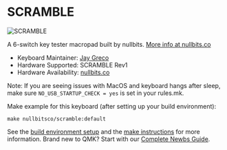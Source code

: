 # SCRAMBLE

![SCRAMBLE](https://nullbits.co/static/img/scramble1.jpg)

A 6-switch key tester macropad built by nullbits. [More info at nullbits.co](https://nullbits.co/scramble/)

* Keyboard Maintainer: [Jay Greco](https://github.com/jaygreco)
* Hardware Supported: SCRAMBLE Rev1
* Hardware Availability: [nullbits.co](https://nullbits.co/)

Note: If you are seeing issues with MacOS and keyboard hangs after sleep, make sure `NO_USB_STARTUP_CHECK = yes` is set in your rules.mk.

Make example for this keyboard (after setting up your build environment):

    make nullbitsco/scramble:default

See the [build environment setup](https://docs.qmk.fm/#/getting_started_build_tools) and the [make instructions](https://docs.qmk.fm/#/getting_started_make_guide) for more information. Brand new to QMK? Start with our [Complete Newbs Guide](https://docs.qmk.fm/#/newbs).
